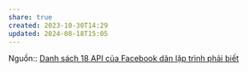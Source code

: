 ```yaml
---
share: true
created: 2023-10-30T14:29
updated: 2024-08-18T15:05
---
```

Nguồn::
[Danh sách 18 API của Facebook dân lập trình phải biết](https://bizflycloud.vn/tin-tuc/18-danh-sach-api-cua-facebook-dan-lap-trinh-phai-biet-20180424092513969.htm)